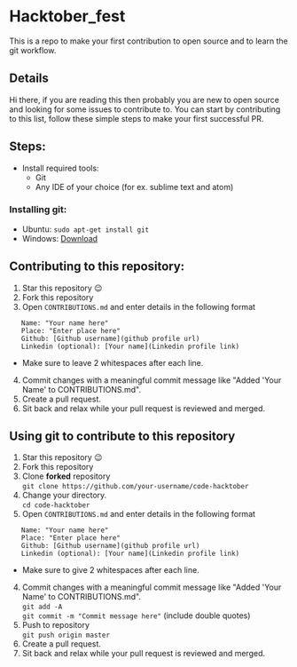 # Hacktober_fest

This is a repo to make your first contribution to open source and to learn the git workflow.

## Details

Hi there, if you are reading this then probably you are new to open source and looking for some issues to contribute to. You can start by contributing to this list, follow these simple steps to make your first successful PR.  

## Steps:

* Install required tools:
  * Git
  * Any IDE of your choice (for ex. sublime text and atom)

### Installing git:

- Ubuntu:  `sudo apt-get install git`
- Windows: [Download](https://git-scm.com/download/win)


## Contributing to this repository:

1. Star this repository :wink:
2. Fork this repository
3. Open `CONTRIBUTIONS.md` and enter details in the following format  
```
   Name: "Your name here"  
   Place: "Enter place here"  
   Github: [Github username](github profile url)  
   Linkedin (optional): [Your name](Linkedin profile link)  
```
   * Make sure to leave 2 whitespaces after each line.  
4. Commit changes with a meaningful commit message like "Added 'Your Name' to CONTRIBUTIONS.md".
5. Create a pull request.
6. Sit back and relax while your pull request is reviewed and merged.

## Using git to contribute to this repository  
1. Star this repository :wink:
2. Fork this repository
3. Clone **forked** repository  
  `git clone https://github.com/your-username/code-hacktober`
4. Change your directory.  
  `cd code-hacktober`
3. Open `CONTRIBUTIONS.md` and enter details in the following format  
```
   Name: "Your name here"  
   Place: "Enter place here"  
   Github: [Github username](github profile url)  
   Linkedin (optional): [Your name](Linkedin profile link)  
```
   * Make sure to give 2 whitespaces after each line.  
4. Commit changes with a meaningful commit message like "Added 'Your Name' to CONTRIBUTIONS.md".  
   ` git add -A `  
   ` git commit -m "Commit message here" ` (include double quotes)
5. Push to repository  
   `git push origin master`
6. Create a pull request.
7. Sit back and relax while your pull request is reviewed and merged.
